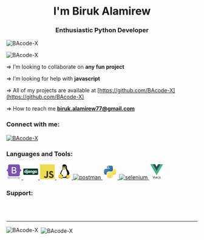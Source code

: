 <h1 align="center">I'm Biruk Alamirew</h1>
<h3 align="center">Enthusiastic Python Developer</h3>

<p align="left"> 
  <img src="https://komarev.com/ghpvc/?username=BAcode-X&label=Profile%20views&color=0e75b6&style=flat" alt="BAcode-X" /> 
</p>

<p align="left"> 
  <a>
    <img src="https://github-profile-trophy.vercel.app/?username=BAcode-X" alt="BAcode-X" />
  </a> 
</p>



=> I’m looking to collaborate on **any fun project**

=> I’m looking for help with **javascript**

=> All of my projects are available at [https://github.com/BAcode-X](https://github.com/BAcode-X)

=> How to reach me **biruk.alamirew77@gmail.com**

<h3 align="left">Connect with me:</h3>
<p align="left">
<a href="https://www.linkedin.com/in/biruk-alamirew-878139195" target="blank">
  <img align="center" src="https://raw.githubusercontent.com/rahuldkjain/github-profile-readme-generator/master/src/images/icons/Social/linked-in-alt.svg" alt="BAcode-X" height="30" width="40" />
  </a>
</p>

<h3 align="left">Languages and Tools:</h3>
<p align="left"> 
  <a href="https://getbootstrap.com" target="_blank"> 
    <img src="https://raw.githubusercontent.com/devicons/devicon/master/icons/bootstrap/bootstrap-plain-wordmark.svg" alt="bootstrap" width="40" height="40"/>        </a> 
  <a href="https://www.djangoproject.com/" target="_blank"> 
    <img src="https://raw.githubusercontent.com/devicons/devicon/master/icons/django/django-original.svg" alt="django" width="40" height="40"/> 
  </a> 
  <a href="https://developer.mozilla.org/en-US/docs/Web/JavaScript" target="_blank"> 
    <img src="https://raw.githubusercontent.com/devicons/devicon/master/icons/javascript/javascript-original.svg" alt="javascript" width="40" height="40"/> 
  </a> 
  <a href="https://www.linux.org/" target="_blank"> 
    <img src="https://raw.githubusercontent.com/devicons/devicon/master/icons/linux/linux-original.svg" alt="linux" width="40" height="40"/> 
  </a> 
  <a href="https://postman.com" target="_blank"> 
    <img src="https://www.vectorlogo.zone/logos/getpostman/getpostman-icon.svg" alt="postman" width="40" height="40"/> 
  </a> 
  <a href="https://www.python.org" target="_blank"> 
    <img src="https://raw.githubusercontent.com/devicons/devicon/master/icons/python/python-original.svg" alt="python" width="40" height="40"/> 
  </a> 
  <a href="https://www.selenium.dev" target="_blank"> 
    <img src="https://raw.githubusercontent.com/detain/svg-logos/780f25886640cef088af994181646db2f6b1a3f8/svg/selenium-logo.svg" alt="selenium" width="40"              height="40"/> 
  </a> 
  <a href="https://vuejs.org/" target="_blank"> 
    <img src="https://raw.githubusercontent.com/devicons/devicon/master/icons/vuejs/vuejs-original-wordmark.svg" alt="vuejs" width="40" height="40"/> 
  </a> 
</p>

<h3 align="left">Support:</h3>
<br><br>
<hr>

<p>
  <img align="left" src="https://github-readme-stats.vercel.app/api/top-langs?username=BAcode-X&show_icons=true&locale=en&layout=compact" alt="BAcode-X" />
</p>

<p>&nbsp;
  <img align="center" src="https://github-readme-stats.vercel.app/api?username=BAcode-X&show_icons=true&locale=en" alt="BAcode-X" />
</p>
